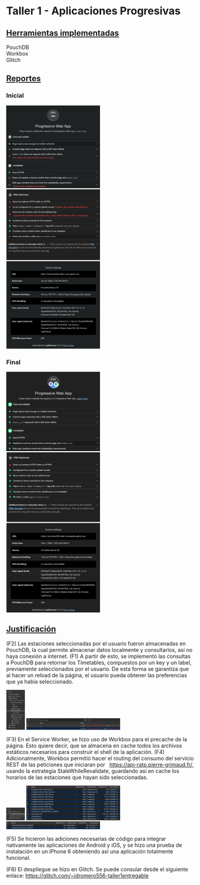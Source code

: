 # Taller 1 - Aplicaciones Progresivas</h1>
<h2><u>Herramientas implementadas</u></h2>
<p>PouchDB
  <br>Workbox
  <br>Glitch
</p>
<h2><u>Reportes</u></h2>
<h3>Inicial</h3>
<img src="https://github.com/idromero556/ImagenesTaller1Pruebas/blob/master/image1.png?raw=true" width=50% height=50%>
<img src="https://github.com/idromero556/ImagenesTaller1Pruebas/blob/master/image3.png?raw=true" width=50% height=50%>
<img src="https://github.com/idromero556/ImagenesTaller1Pruebas/blob/master/image2.png?raw=true" width=50% height=50%>
<h3>Final</h3>
<img src="https://github.com/idromero556/ImagenesTaller1Pruebas/blob/master/img1.png?raw=true" width=50% height=50%>
<img src="https://github.com/idromero556/ImagenesTaller1Pruebas/blob/master/img2.png?raw=true" width=50% height=50%>
<img src="https://github.com/idromero556/ImagenesTaller1Pruebas/blob/master/img3.png?raw=true" width=50% height=50%>
<h2><u>Justificación</u></h2>
<p>(F2) Las estaciones seleccionadas por el usuario fueron almacenadas en PouchDB, la cual permite almacenar datos localmente y consultarlos, así no haya conexión a internet. (F1) A partir de esto, se implementó las consultas a PouchDB para retornar los Timetables, compuestos por un key y un label, previamente seleccionados por el usuario. De esta forma se garantiza que al hacer un reload de la página, el usuario pueda obtener las preferencias que ya había seleccionado.</p>
<img src="https://github.com/idromero556/ImagenesTaller1Pruebas/blob/master/img4.png?raw=true" width=10% height=10%>
<img src="https://github.com/idromero556/ImagenesTaller1Pruebas/blob/master/img5.png?raw=true" width=50% height=50%>
<p>(F3) En el Service Worker, se hizo uso de Workbox para el precache de la página. Esto quiere decir, que se almacena en cache todos los archivos estáticos necesarios para construir el shell de la aplicación. (F4) Adicionalmente, Workbox permitió hacer el routing del consumo del servicio REST de las peticiones que iniciaran por &nbsp;
  <a href="https://api-ratp.pierre-grimaud.fr/,">https://api-ratp.pierre-grimaud.fr/,</a> usando la estrategia StaleWhileRevalidate, guardando así en cache los horarios de las estaciones que hayan sido seleccionadas.
</p>
<img src="https://github.com/idromero556/ImagenesTaller1Pruebas/blob/master/img6.png?raw=true" width=10% height=10%>
<img src="https://github.com/idromero556/ImagenesTaller1Pruebas/blob/master/img7.png?raw=true" width=50% height=50%>
<img src="https://github.com/idromero556/ImagenesTaller1Pruebas/blob/master/img8.png?raw=true" width=50% height=50%>
<p>(F5) Se hicieron las adiciones necesarias de código para integrar nativamente las aplicaciones de Android y iOS, y se hizo una prueba de instalación en un iPhone 6 obteniendo así una aplicación totalmente funcional.</p>
<p>(F6) El despliegue se hizo en Glitch. Se puede consular desde el siguiente enlace: 
  <a data-fr-linked="true" href="https://glitch.com/~idromero556-taller1entregable">https://glitch.com/~idromero556-taller1entregable</a> &nbsp;
</p>
<p>
  <br>
</p>
